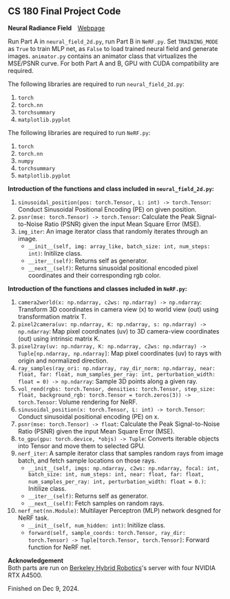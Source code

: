 ## CS 180 Final Project Code

**Neural Radiance Field**&emsp;[Webpage](https://davidpaulwei.github.io/cs180/proj6/)

Run Part A in `neural_field_2d.py`, run Part B in `NeRF.py`. Set `TRAINING_MODE` as `True` to train MLP net, as `False` to load trained neural field and generate images. `animator.py` contains an animator class that virtualizes the MSE/PSNR curve. For both Part A and B, GPU with CUDA compatibility are required.    

The following libraries are required to run `neural_field_2d.py`:
1. `torch`
2. `torch.nn`
3. `torchsummary`
4. `matplotlib.pyplot`

The following libraries are required to run `NeRF.py`:    
1. `torch`
2. `torch.nn`
3. `numpy`
4. `torchsummary`
5. `matplotlib.pyplot`

**Introduction of the functions and class included in `neural_field_2d.py`:**  
1. `sinusoidal_position(pos: torch.Tensor, L: int) -> torch.Tensor`: Conduct Sinusoidal Positional Encoding (PE) on given position.
2. `psnr(mse: torch.Tensor) -> torch.Tensor`: Calculate the Peak Signal-to-Noise Ratio (PSNR) given 
the input Mean Square Error (MSE).   
3. `img_iter`: An image iterator class that randomly iterates through an image.
    - `__init__(self, img: array_like, batch_size: int, num_steps: int)`: Initilize class.
    - `__iter__(self)`: Returns self as generator.
    - `__next__(self)`: Returns sinusoidal positional encoded pixel coordinates and their corresponding rgb color.
  
**Introduction of the functions and classes included in `NeRF.py`:**  
1. `camera2world(x: np.ndarray, c2ws: np.ndarray) -> np.ndarray`: Transform 3D coordinates in camera view (x) to world view (out) using transformation matrix T.
2. `pixel2camera(uv: np.ndarray, K: np.ndarray, s: np.ndarray) -> np.ndarray`: Map pixel coordinates (uv) to 3D camera-view coordinates (out) using intrinsic matrix K.
3. `pixel2ray(uv: np.ndarray, K: np.ndarray, c2ws: np.ndarray) -> Tuple[np.ndarray, np.ndarray]`: Map pixel coordinates (uv) to rays with origin and normalized direction.
4. `ray_samples(ray_ori: np.ndarray, ray_dir_norm: np.ndarray, near: float, far: float, num_samples_per_ray: int, perturbation_width: float = 0) -> np.ndarray`: Sample 3D points along a given ray.
5. `vol_rend(rgbs: torch.Tensor, densities: torch.Tensor, step_size: float, background_rgb: torch.Tensor = torch.zeros(3)) -> torch.Tensor`: Volume rendering for NeRF.
6. `sinusoidal_position(x: torch.Tensor, L: int) -> torch.Tensor`: Conduct sinusoidal positional encoding (PE) on x.
7. `psnr(mse: torch.Tensor) -> float`: Calculate the Peak Signal-to-Noise Ratio (PSNR) given the input Mean Square Error (MSE).
8. `to_gpu(gpu: torch.device, *objs) -> Tuple`: Converts iterable objects into Tensor and move them to selected GPU.   
9. `nerf_iter`: A sample iterator class that samples random rays from image batch, and fetch sample locations on those rays.
    - `__init__(self, imgs: np.ndarray, c2ws: np.ndarray, focal: int, batch_size: int, num_steps: int, near: float, far: float, num_samples_per_ray: int, perturbation_width: float = 0.)`: Initilize class.
    - `__iter__(self)`: Returns self as generator.
    - `__next__(self)`: Fetch samples on random rays.
10. `nerf_net(nn.Module)`: Multilayer Perceptron (MLP) network desgned for NeRF task.
    - `__init__(self, num_hidden: int)`: Initilize class.
    - `forward(self, sample_coords: torch.Tensor, ray_dir: torch.Tensor) -> Tuple[torch.Tensor, torch.Tensor]`: Forward function for NeRF net.
    
    
**Acknowledgement**   
Both parts are run on [Berkeley Hybrid Robotics](https://hybrid-robotics.berkeley.edu)'s server with four NVIDIA RTX A4500.

Finished on Dec 9, 2024.
